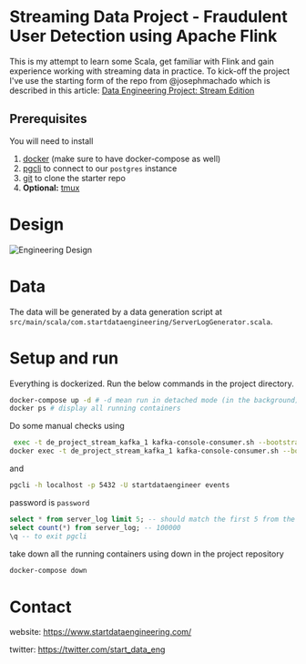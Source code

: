 # Streaming Data Project - Fraudulent User Detection using Apache Flink

This is my attempt to learn some Scala, get familiar with Flink and gain experience working with streaming data in practice.
To kick-off the project I've use the starting form of the repo from @josephmachado which is described in this article: [Data Engineering Project: Stream Edition](https://www.startdataengineering.com/post/data-engineering-project-for-beginners-stream-edition/)

## Prerequisites

You will need to install

1. [docker](https://docs.docker.com/get-docker/) (make sure to have docker-compose as well)
2. [pgcli](https://github.com/dbcli/pgcli) to connect to our `postgres` instance
3. [git](https://git-scm.com/book/en/v2/Getting-Started-Installing-Git) to clone the starter repo
4. **Optional:** [tmux](https://github.com/tmux/tmux/wiki)

# Design

![Engineering Design](assets/images/system_design.png)

# Data

The data will be generated by a data generation script at `src/main/scala/com.startdataengineering/ServerLogGenerator.scala`.

# Setup and run

Everything is dockerized. Run the below commands in the project directory.

```bash
docker-compose up -d # -d mean run in detached mode (in the background)
docker ps # display all running containers
```

Do some manual checks using

```bash
 exec -t de_project_stream_kafka_1 kafka-console-consumer.sh --bootstrap-server :9092  --topic server-logs --from-beginning --max-messages 10 # used to check the first 10 messages in the server-logs  topic
docker exec -t de_project_stream_kafka_1 kafka-console-consumer.sh --bootstrap-server :9092  --topic alerts --from-beginning --max-messages 10 # used to check the first 10 messages in the alerts topic
```

and

```bash
pgcli -h localhost -p 5432 -U startdataengineer events
```
password is `password`

```sql
select * from server_log limit 5; -- should match the first 5 from the server-logs topic
select count(*) from server_log; -- 100000
\q -- to exit pgcli
```

take down all the running containers using down in the project repository

```bash
docker-compose down
```

# Contact

website: https://www.startdataengineering.com/

twitter: https://twitter.com/start_data_eng